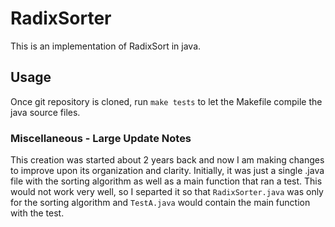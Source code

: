 # RadixSorter
This is an implementation of RadixSort in java.

## Usage
Once git repository is cloned, run ```make tests``` to let the Makefile compile the java source files.

### Miscellaneous - Large Update Notes
This creation was started about 2 years back and now I am making changes to improve upon its organization and clarity. Initially, it was just a single .java file with the sorting algorithm as well as a main function that ran a test. This would not work very well, so I separted it so that ```RadixSorter.java``` was only for the sorting algorithm and ```TestA.java``` would contain the main function with the test.